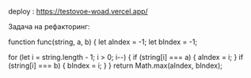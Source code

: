 deploy : https://testovoe-woad.vercel.app/

Задача на рефакторинг:

function func(string, a, b) {
  let aIndex = -1;
  let bIndex = -1;

  for (let i = string.length - 1; i > 0; i--) {
    if (string[i] === a) {
      aIndex = i;
    }
    if (string[i] === b) {
      bIndex = i;
    }
  }
  return Math.max(aIndex, bIndex);
